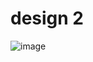 # design 2

![image](https://github.com/slowy07/uiDesign/blob/main/design2/screenDesign2.png?raw=true)
